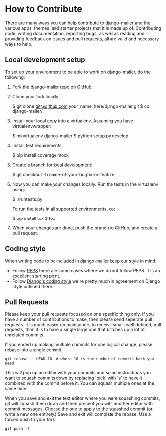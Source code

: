 # How to Contribute

There are many ways you can help contribute to django-mailer and the
various apps, themes, and starter projects that it is made up of. Contributing
code, writing documentation, reporting bugs, as well as reading and providing
feedback on issues and pull requests, all are valid and necessary ways to
help.

## Local development setup

To set up your environment to be able to work on django-mailer, do the following:

1. Fork the django-mailer repo on GitHub.

2. Clone your fork locally:

     $ git clone git@github.com:your_name_here/django-mailer.git
     $ cd django-mailer/

3. Install your local copy into a virtualenv. Assuming you have virtualenvwrapper:

    $ mkvirtualenv django-mailer
    $ python setup.py develop

4. Install test requirements:

    $ pip install coverage mock

5. Create a branch for local development:

    $ git checkout -b name-of-your-bugfix-or-feature

6. Now you can make your changes locally. Run the tests in the virtualenv using:

    $ ./runtests.py

   To run the tests in all supported environments, do:

    $ pip install tox
    $ tox

7. When your changes are done, push the branch to GitHub, and create a pull
   request.

## Coding style

When writing code to be included in django-mailer keep our style in mind:

* Follow [PEP8](http://www.python.org/dev/peps/pep-0008/) there are some
  cases where we do not follow PEP8. It is an excellent starting point.
* Follow [Django's coding style](http://docs.djangoproject.com/en/dev/internals/contributing/#coding-style)
  we're pretty much in agreement on Django style outlined there.


## Pull Requests

Please keep your pull requests focused on one specific thing only. If you
have a number of contributions to make, then please send seperate pull
requests. It is much easier on maintainers to receive small, well defined,
pull requests, than it is to have a single large one that batches up a
lot of unrelated commits.

If you ended up making multiple commits for one logical change, please
rebase into a single commit.

    git rebase -i HEAD~10  # where 10 is the number of commits back you need

This will pop up an editor with your commits and some instructions you want
to squash commits down by replacing 'pick' with 's' to have it combined with
the commit before it. You can squash multiple ones at the same time.

When you save and exit the text editor where you were squashing commits, git
will squash them down and then present you with another editor with commit
messages. Choose the one to apply to the squashed commit (or write a new
one entirely.) Save and exit will complete the rebase. Use a forced push to
your fork.

    git push -f
